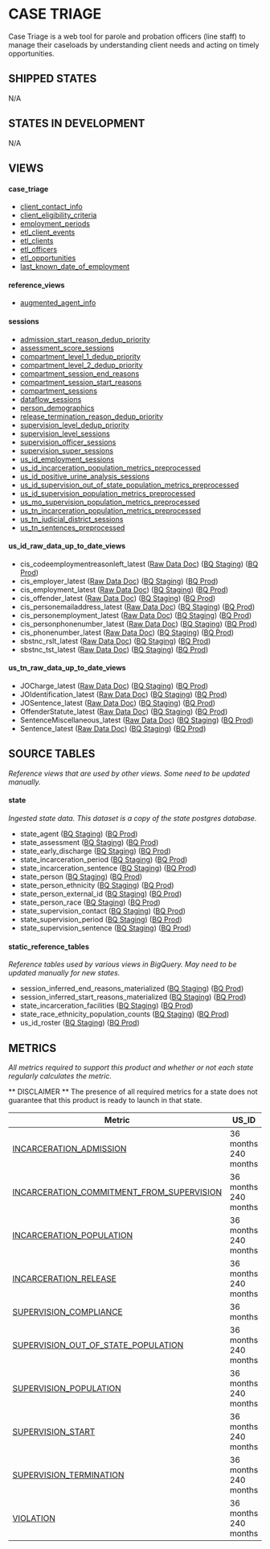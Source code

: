 # CASE TRIAGE
Case Triage is a web tool for parole and probation officers (line staff) to manage their caseloads by understanding client needs and acting on timely opportunities.
## SHIPPED STATES
  N/A

## STATES IN DEVELOPMENT
  N/A

## VIEWS

#### case_triage
  - [client_contact_info](../../views/case_triage/client_contact_info.md) <br/>
  - [client_eligibility_criteria](../../views/case_triage/client_eligibility_criteria.md) <br/>
  - [employment_periods](../../views/case_triage/employment_periods.md) <br/>
  - [etl_client_events](../../views/case_triage/etl_client_events.md) <br/>
  - [etl_clients](../../views/case_triage/etl_clients.md) <br/>
  - [etl_officers](../../views/case_triage/etl_officers.md) <br/>
  - [etl_opportunities](../../views/case_triage/etl_opportunities.md) <br/>
  - [last_known_date_of_employment](../../views/case_triage/last_known_date_of_employment.md) <br/>

#### reference_views
  - [augmented_agent_info](../../views/reference_views/augmented_agent_info.md) <br/>

#### sessions
  - [admission_start_reason_dedup_priority](../../views/sessions/admission_start_reason_dedup_priority.md) <br/>
  - [assessment_score_sessions](../../views/sessions/assessment_score_sessions.md) <br/>
  - [compartment_level_1_dedup_priority](../../views/sessions/compartment_level_1_dedup_priority.md) <br/>
  - [compartment_level_2_dedup_priority](../../views/sessions/compartment_level_2_dedup_priority.md) <br/>
  - [compartment_session_end_reasons](../../views/sessions/compartment_session_end_reasons.md) <br/>
  - [compartment_session_start_reasons](../../views/sessions/compartment_session_start_reasons.md) <br/>
  - [compartment_sessions](../../views/sessions/compartment_sessions.md) <br/>
  - [dataflow_sessions](../../views/sessions/dataflow_sessions.md) <br/>
  - [person_demographics](../../views/sessions/person_demographics.md) <br/>
  - [release_termination_reason_dedup_priority](../../views/sessions/release_termination_reason_dedup_priority.md) <br/>
  - [supervision_level_dedup_priority](../../views/sessions/supervision_level_dedup_priority.md) <br/>
  - [supervision_level_sessions](../../views/sessions/supervision_level_sessions.md) <br/>
  - [supervision_officer_sessions](../../views/sessions/supervision_officer_sessions.md) <br/>
  - [supervision_super_sessions](../../views/sessions/supervision_super_sessions.md) <br/>
  - [us_id_employment_sessions](../../views/sessions/us_id_employment_sessions.md) <br/>
  - [us_id_incarceration_population_metrics_preprocessed](../../views/sessions/us_id_incarceration_population_metrics_preprocessed.md) <br/>
  - [us_id_positive_urine_analysis_sessions](../../views/sessions/us_id_positive_urine_analysis_sessions.md) <br/>
  - [us_id_supervision_out_of_state_population_metrics_preprocessed](../../views/sessions/us_id_supervision_out_of_state_population_metrics_preprocessed.md) <br/>
  - [us_id_supervision_population_metrics_preprocessed](../../views/sessions/us_id_supervision_population_metrics_preprocessed.md) <br/>
  - [us_mo_supervision_population_metrics_preprocessed](../../views/sessions/us_mo_supervision_population_metrics_preprocessed.md) <br/>
  - [us_tn_incarceration_population_metrics_preprocessed](../../views/sessions/us_tn_incarceration_population_metrics_preprocessed.md) <br/>
  - [us_tn_judicial_district_sessions](../../views/sessions/us_tn_judicial_district_sessions.md) <br/>
  - [us_tn_sentences_preprocessed](../../views/sessions/us_tn_sentences_preprocessed.md) <br/>

#### us_id_raw_data_up_to_date_views
  - cis_codeemploymentreasonleft_latest ([Raw Data Doc](../../../ingest/us_id/raw_data/cis_codeemploymentreasonleft.md)) ([BQ Staging](https://console.cloud.google.com/bigquery?pli=1&p=recidiviz-staging&page=table&project=recidiviz-staging&d=us_id_raw_data_up_to_date_views&t=cis_codeemploymentreasonleft_latest)) ([BQ Prod](https://console.cloud.google.com/bigquery?pli=1&p=recidiviz-123&page=table&project=recidiviz-123&d=us_id_raw_data_up_to_date_views&t=cis_codeemploymentreasonleft_latest)) <br/>
  - cis_employer_latest ([Raw Data Doc](../../../ingest/us_id/raw_data/cis_employer.md)) ([BQ Staging](https://console.cloud.google.com/bigquery?pli=1&p=recidiviz-staging&page=table&project=recidiviz-staging&d=us_id_raw_data_up_to_date_views&t=cis_employer_latest)) ([BQ Prod](https://console.cloud.google.com/bigquery?pli=1&p=recidiviz-123&page=table&project=recidiviz-123&d=us_id_raw_data_up_to_date_views&t=cis_employer_latest)) <br/>
  - cis_employment_latest ([Raw Data Doc](../../../ingest/us_id/raw_data/cis_employment.md)) ([BQ Staging](https://console.cloud.google.com/bigquery?pli=1&p=recidiviz-staging&page=table&project=recidiviz-staging&d=us_id_raw_data_up_to_date_views&t=cis_employment_latest)) ([BQ Prod](https://console.cloud.google.com/bigquery?pli=1&p=recidiviz-123&page=table&project=recidiviz-123&d=us_id_raw_data_up_to_date_views&t=cis_employment_latest)) <br/>
  - cis_offender_latest ([Raw Data Doc](../../../ingest/us_id/raw_data/cis_offender.md)) ([BQ Staging](https://console.cloud.google.com/bigquery?pli=1&p=recidiviz-staging&page=table&project=recidiviz-staging&d=us_id_raw_data_up_to_date_views&t=cis_offender_latest)) ([BQ Prod](https://console.cloud.google.com/bigquery?pli=1&p=recidiviz-123&page=table&project=recidiviz-123&d=us_id_raw_data_up_to_date_views&t=cis_offender_latest)) <br/>
  - cis_personemailaddress_latest ([Raw Data Doc](../../../ingest/us_id/raw_data/cis_personemailaddress.md)) ([BQ Staging](https://console.cloud.google.com/bigquery?pli=1&p=recidiviz-staging&page=table&project=recidiviz-staging&d=us_id_raw_data_up_to_date_views&t=cis_personemailaddress_latest)) ([BQ Prod](https://console.cloud.google.com/bigquery?pli=1&p=recidiviz-123&page=table&project=recidiviz-123&d=us_id_raw_data_up_to_date_views&t=cis_personemailaddress_latest)) <br/>
  - cis_personemployment_latest ([Raw Data Doc](../../../ingest/us_id/raw_data/cis_personemployment.md)) ([BQ Staging](https://console.cloud.google.com/bigquery?pli=1&p=recidiviz-staging&page=table&project=recidiviz-staging&d=us_id_raw_data_up_to_date_views&t=cis_personemployment_latest)) ([BQ Prod](https://console.cloud.google.com/bigquery?pli=1&p=recidiviz-123&page=table&project=recidiviz-123&d=us_id_raw_data_up_to_date_views&t=cis_personemployment_latest)) <br/>
  - cis_personphonenumber_latest ([Raw Data Doc](../../../ingest/us_id/raw_data/cis_personphonenumber.md)) ([BQ Staging](https://console.cloud.google.com/bigquery?pli=1&p=recidiviz-staging&page=table&project=recidiviz-staging&d=us_id_raw_data_up_to_date_views&t=cis_personphonenumber_latest)) ([BQ Prod](https://console.cloud.google.com/bigquery?pli=1&p=recidiviz-123&page=table&project=recidiviz-123&d=us_id_raw_data_up_to_date_views&t=cis_personphonenumber_latest)) <br/>
  - cis_phonenumber_latest ([Raw Data Doc](../../../ingest/us_id/raw_data/cis_phonenumber.md)) ([BQ Staging](https://console.cloud.google.com/bigquery?pli=1&p=recidiviz-staging&page=table&project=recidiviz-staging&d=us_id_raw_data_up_to_date_views&t=cis_phonenumber_latest)) ([BQ Prod](https://console.cloud.google.com/bigquery?pli=1&p=recidiviz-123&page=table&project=recidiviz-123&d=us_id_raw_data_up_to_date_views&t=cis_phonenumber_latest)) <br/>
  - sbstnc_rslt_latest ([Raw Data Doc](../../../ingest/us_id/raw_data/sbstnc_rslt.md)) ([BQ Staging](https://console.cloud.google.com/bigquery?pli=1&p=recidiviz-staging&page=table&project=recidiviz-staging&d=us_id_raw_data_up_to_date_views&t=sbstnc_rslt_latest)) ([BQ Prod](https://console.cloud.google.com/bigquery?pli=1&p=recidiviz-123&page=table&project=recidiviz-123&d=us_id_raw_data_up_to_date_views&t=sbstnc_rslt_latest)) <br/>
  - sbstnc_tst_latest ([Raw Data Doc](../../../ingest/us_id/raw_data/sbstnc_tst.md)) ([BQ Staging](https://console.cloud.google.com/bigquery?pli=1&p=recidiviz-staging&page=table&project=recidiviz-staging&d=us_id_raw_data_up_to_date_views&t=sbstnc_tst_latest)) ([BQ Prod](https://console.cloud.google.com/bigquery?pli=1&p=recidiviz-123&page=table&project=recidiviz-123&d=us_id_raw_data_up_to_date_views&t=sbstnc_tst_latest)) <br/>

#### us_tn_raw_data_up_to_date_views
  - JOCharge_latest ([Raw Data Doc](../../../ingest/us_tn/raw_data/JOCharge.md)) ([BQ Staging](https://console.cloud.google.com/bigquery?pli=1&p=recidiviz-staging&page=table&project=recidiviz-staging&d=us_tn_raw_data_up_to_date_views&t=JOCharge_latest)) ([BQ Prod](https://console.cloud.google.com/bigquery?pli=1&p=recidiviz-123&page=table&project=recidiviz-123&d=us_tn_raw_data_up_to_date_views&t=JOCharge_latest)) <br/>
  - JOIdentification_latest ([Raw Data Doc](../../../ingest/us_tn/raw_data/JOIdentification.md)) ([BQ Staging](https://console.cloud.google.com/bigquery?pli=1&p=recidiviz-staging&page=table&project=recidiviz-staging&d=us_tn_raw_data_up_to_date_views&t=JOIdentification_latest)) ([BQ Prod](https://console.cloud.google.com/bigquery?pli=1&p=recidiviz-123&page=table&project=recidiviz-123&d=us_tn_raw_data_up_to_date_views&t=JOIdentification_latest)) <br/>
  - JOSentence_latest ([Raw Data Doc](../../../ingest/us_tn/raw_data/JOSentence.md)) ([BQ Staging](https://console.cloud.google.com/bigquery?pli=1&p=recidiviz-staging&page=table&project=recidiviz-staging&d=us_tn_raw_data_up_to_date_views&t=JOSentence_latest)) ([BQ Prod](https://console.cloud.google.com/bigquery?pli=1&p=recidiviz-123&page=table&project=recidiviz-123&d=us_tn_raw_data_up_to_date_views&t=JOSentence_latest)) <br/>
  - OffenderStatute_latest ([Raw Data Doc](../../../ingest/us_tn/raw_data/OffenderStatute.md)) ([BQ Staging](https://console.cloud.google.com/bigquery?pli=1&p=recidiviz-staging&page=table&project=recidiviz-staging&d=us_tn_raw_data_up_to_date_views&t=OffenderStatute_latest)) ([BQ Prod](https://console.cloud.google.com/bigquery?pli=1&p=recidiviz-123&page=table&project=recidiviz-123&d=us_tn_raw_data_up_to_date_views&t=OffenderStatute_latest)) <br/>
  - SentenceMiscellaneous_latest ([Raw Data Doc](../../../ingest/us_tn/raw_data/SentenceMiscellaneous.md)) ([BQ Staging](https://console.cloud.google.com/bigquery?pli=1&p=recidiviz-staging&page=table&project=recidiviz-staging&d=us_tn_raw_data_up_to_date_views&t=SentenceMiscellaneous_latest)) ([BQ Prod](https://console.cloud.google.com/bigquery?pli=1&p=recidiviz-123&page=table&project=recidiviz-123&d=us_tn_raw_data_up_to_date_views&t=SentenceMiscellaneous_latest)) <br/>
  - Sentence_latest ([Raw Data Doc](../../../ingest/us_tn/raw_data/Sentence.md)) ([BQ Staging](https://console.cloud.google.com/bigquery?pli=1&p=recidiviz-staging&page=table&project=recidiviz-staging&d=us_tn_raw_data_up_to_date_views&t=Sentence_latest)) ([BQ Prod](https://console.cloud.google.com/bigquery?pli=1&p=recidiviz-123&page=table&project=recidiviz-123&d=us_tn_raw_data_up_to_date_views&t=Sentence_latest)) <br/>

## SOURCE TABLES
_Reference views that are used by other views. Some need to be updated manually._

#### state
_Ingested state data. This dataset is a copy of the state postgres database._
  - state_agent ([BQ Staging](https://console.cloud.google.com/bigquery?pli=1&p=recidiviz-staging&page=table&project=recidiviz-staging&d=state&t=state_agent)) ([BQ Prod](https://console.cloud.google.com/bigquery?pli=1&p=recidiviz-123&page=table&project=recidiviz-123&d=state&t=state_agent)) <br/>
  - state_assessment ([BQ Staging](https://console.cloud.google.com/bigquery?pli=1&p=recidiviz-staging&page=table&project=recidiviz-staging&d=state&t=state_assessment)) ([BQ Prod](https://console.cloud.google.com/bigquery?pli=1&p=recidiviz-123&page=table&project=recidiviz-123&d=state&t=state_assessment)) <br/>
  - state_early_discharge ([BQ Staging](https://console.cloud.google.com/bigquery?pli=1&p=recidiviz-staging&page=table&project=recidiviz-staging&d=state&t=state_early_discharge)) ([BQ Prod](https://console.cloud.google.com/bigquery?pli=1&p=recidiviz-123&page=table&project=recidiviz-123&d=state&t=state_early_discharge)) <br/>
  - state_incarceration_period ([BQ Staging](https://console.cloud.google.com/bigquery?pli=1&p=recidiviz-staging&page=table&project=recidiviz-staging&d=state&t=state_incarceration_period)) ([BQ Prod](https://console.cloud.google.com/bigquery?pli=1&p=recidiviz-123&page=table&project=recidiviz-123&d=state&t=state_incarceration_period)) <br/>
  - state_incarceration_sentence ([BQ Staging](https://console.cloud.google.com/bigquery?pli=1&p=recidiviz-staging&page=table&project=recidiviz-staging&d=state&t=state_incarceration_sentence)) ([BQ Prod](https://console.cloud.google.com/bigquery?pli=1&p=recidiviz-123&page=table&project=recidiviz-123&d=state&t=state_incarceration_sentence)) <br/>
  - state_person ([BQ Staging](https://console.cloud.google.com/bigquery?pli=1&p=recidiviz-staging&page=table&project=recidiviz-staging&d=state&t=state_person)) ([BQ Prod](https://console.cloud.google.com/bigquery?pli=1&p=recidiviz-123&page=table&project=recidiviz-123&d=state&t=state_person)) <br/>
  - state_person_ethnicity ([BQ Staging](https://console.cloud.google.com/bigquery?pli=1&p=recidiviz-staging&page=table&project=recidiviz-staging&d=state&t=state_person_ethnicity)) ([BQ Prod](https://console.cloud.google.com/bigquery?pli=1&p=recidiviz-123&page=table&project=recidiviz-123&d=state&t=state_person_ethnicity)) <br/>
  - state_person_external_id ([BQ Staging](https://console.cloud.google.com/bigquery?pli=1&p=recidiviz-staging&page=table&project=recidiviz-staging&d=state&t=state_person_external_id)) ([BQ Prod](https://console.cloud.google.com/bigquery?pli=1&p=recidiviz-123&page=table&project=recidiviz-123&d=state&t=state_person_external_id)) <br/>
  - state_person_race ([BQ Staging](https://console.cloud.google.com/bigquery?pli=1&p=recidiviz-staging&page=table&project=recidiviz-staging&d=state&t=state_person_race)) ([BQ Prod](https://console.cloud.google.com/bigquery?pli=1&p=recidiviz-123&page=table&project=recidiviz-123&d=state&t=state_person_race)) <br/>
  - state_supervision_contact ([BQ Staging](https://console.cloud.google.com/bigquery?pli=1&p=recidiviz-staging&page=table&project=recidiviz-staging&d=state&t=state_supervision_contact)) ([BQ Prod](https://console.cloud.google.com/bigquery?pli=1&p=recidiviz-123&page=table&project=recidiviz-123&d=state&t=state_supervision_contact)) <br/>
  - state_supervision_period ([BQ Staging](https://console.cloud.google.com/bigquery?pli=1&p=recidiviz-staging&page=table&project=recidiviz-staging&d=state&t=state_supervision_period)) ([BQ Prod](https://console.cloud.google.com/bigquery?pli=1&p=recidiviz-123&page=table&project=recidiviz-123&d=state&t=state_supervision_period)) <br/>
  - state_supervision_sentence ([BQ Staging](https://console.cloud.google.com/bigquery?pli=1&p=recidiviz-staging&page=table&project=recidiviz-staging&d=state&t=state_supervision_sentence)) ([BQ Prod](https://console.cloud.google.com/bigquery?pli=1&p=recidiviz-123&page=table&project=recidiviz-123&d=state&t=state_supervision_sentence)) <br/>

#### static_reference_tables
_Reference tables used by various views in BigQuery. May need to be updated manually for new states._
  - session_inferred_end_reasons_materialized ([BQ Staging](https://console.cloud.google.com/bigquery?pli=1&p=recidiviz-staging&page=table&project=recidiviz-staging&d=static_reference_tables&t=session_inferred_end_reasons_materialized)) ([BQ Prod](https://console.cloud.google.com/bigquery?pli=1&p=recidiviz-123&page=table&project=recidiviz-123&d=static_reference_tables&t=session_inferred_end_reasons_materialized)) <br/>
  - session_inferred_start_reasons_materialized ([BQ Staging](https://console.cloud.google.com/bigquery?pli=1&p=recidiviz-staging&page=table&project=recidiviz-staging&d=static_reference_tables&t=session_inferred_start_reasons_materialized)) ([BQ Prod](https://console.cloud.google.com/bigquery?pli=1&p=recidiviz-123&page=table&project=recidiviz-123&d=static_reference_tables&t=session_inferred_start_reasons_materialized)) <br/>
  - state_incarceration_facilities ([BQ Staging](https://console.cloud.google.com/bigquery?pli=1&p=recidiviz-staging&page=table&project=recidiviz-staging&d=static_reference_tables&t=state_incarceration_facilities)) ([BQ Prod](https://console.cloud.google.com/bigquery?pli=1&p=recidiviz-123&page=table&project=recidiviz-123&d=static_reference_tables&t=state_incarceration_facilities)) <br/>
  - state_race_ethnicity_population_counts ([BQ Staging](https://console.cloud.google.com/bigquery?pli=1&p=recidiviz-staging&page=table&project=recidiviz-staging&d=static_reference_tables&t=state_race_ethnicity_population_counts)) ([BQ Prod](https://console.cloud.google.com/bigquery?pli=1&p=recidiviz-123&page=table&project=recidiviz-123&d=static_reference_tables&t=state_race_ethnicity_population_counts)) <br/>
  - us_id_roster ([BQ Staging](https://console.cloud.google.com/bigquery?pli=1&p=recidiviz-staging&page=table&project=recidiviz-staging&d=static_reference_tables&t=us_id_roster)) ([BQ Prod](https://console.cloud.google.com/bigquery?pli=1&p=recidiviz-123&page=table&project=recidiviz-123&d=static_reference_tables&t=us_id_roster)) <br/>

## METRICS
_All metrics required to support this product and whether or not each state regularly calculates the metric._

** DISCLAIMER **
The presence of all required metrics for a state does not guarantee that this product is ready to launch in that state.

|                                                         **Metric**                                                          |      **US_ID**      |      **US_ME**      |      **US_MO**      |      **US_ND**      |      **US_PA**      |      **US_TN**      |
|-----------------------------------------------------------------------------------------------------------------------------|---------------------|---------------------|---------------------|---------------------|---------------------|---------------------|
|[INCARCERATION_ADMISSION](../../metrics/incarceration/incarceration_admission_metrics.md)                                    |36 months 240 months |36 months 240 months |36 months 240 months |36 months 240 months |36 months 360 months |36 months 240 months |
|[INCARCERATION_COMMITMENT_FROM_SUPERVISION](../../metrics/incarceration/incarceration_commitment_from_supervision_metrics.md)|36 months 240 months |36 months 240 months |36 months 240 months |36 months 240 months |36 months 360 months |36 months 240 months |
|[INCARCERATION_POPULATION](../../metrics/incarceration/incarceration_population_metrics.md)                                  |36 months 240 months |36 months 240 months |36 months 240 months |36 months 240 months |36 months 360 months |36 months 240 months |
|[INCARCERATION_RELEASE](../../metrics/incarceration/incarceration_release_metrics.md)                                        |36 months 240 months |36 months 240 months |36 months 240 months |36 months 240 months |36 months 360 months |36 months 240 months |
|[SUPERVISION_COMPLIANCE](../../metrics/supervision/supervision_case_compliance_metrics.md)                                   |36 months            |                     |                     |36 months            |36 months            |                     |
|[SUPERVISION_OUT_OF_STATE_POPULATION](../../metrics/supervision/supervision_out_of_state_population_metrics.md)              |36 months 240 months |                     |240 months           |                     |36 months 240 months |                     |
|[SUPERVISION_POPULATION](../../metrics/supervision/supervision_population_metrics.md)                                        |36 months 240 months |                     |36 months 240 months |36 months 240 months |36 months 240 months |36 months 240 months |
|[SUPERVISION_START](../../metrics/supervision/supervision_start_metrics.md)                                                  |36 months 240 months |                     |240 months           |240 months           |36 months 240 months |36 months 240 months |
|[SUPERVISION_TERMINATION](../../metrics/supervision/supervision_termination_metrics.md)                                      |36 months 240 months |                     |36 months 240 months |36 months 240 months |36 months 240 months |36 months 240 months |
|[VIOLATION](../../metrics/violation/violation_with_response_metrics.md)                                                      |36 months 240 months |                     |36 months 240 months |                     |36 months 240 months |                     |
